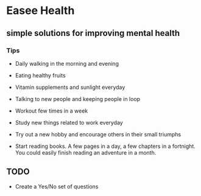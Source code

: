 # Easee Health

## simple solutions for improving mental health


### Tips

* Daily walking in the morning and evening

* Eating healthy fruits

* Vitamin supplements and sunlight everyday

* Talking to new people and keeping people in loop

* Workout few times in a week

* Study new things related to work everyday

* Try out a new hobby and encourage others in their small triumphs

* Start reading books. A few pages in a day, a few chapters in a fortnight. You could easily finish reading an adventure in a month.


## TODO
* Create a  Yes/No set of questions
